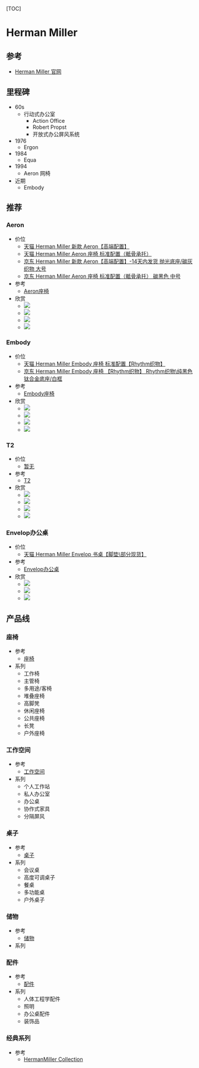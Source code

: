 
[TOC]

# Herman Miller

## 参考
- [Herman Miller 官网](http://www.hermanmiller.cn/)

## 里程碑
- 60s
	- 行动式办公室
		- Action Office
		- Robert Propst
		- 开放式办公屏风系统
- 1976
	- Ergon
- 1984
	- Equa
- 1994
	- Aeron 网椅
- 近期
	- Embody

## 推荐
### Aeron
- 价位
	- [天猫 Herman Miller 新款 Aeron【高端配置】](https://detail.tmall.com/item.htm?id=555665508172)
	- [天猫 Herman Miller Aeron 座椅 标准配置（骶骨承托）](https://detail.tmall.com/item.htm?id=20561079466)
	- [京东 Herman Miller 新款 Aeron【高端配置】-14天内发货 抛光底座/碳灰织物 大号](https://item.jd.com/14569721350.html)
	- [京东 Herman Miller Aeron 座椅 标准配置（骶骨承托） 碳黑色 中号](https://item.jd.com/1588063859.html)
- 参考
	- [Aeron座椅](http://www.hermanmiller.cn/products/seating/performance-work-chairs/aeron-chairs.html)
- 欣赏
	- ![](http://www.hermanmiller.cn/content/dam/hermanmiller/page_assets/products/Aeron_Chairs/hero_aeron_chairs_1.jpg)
	- ![](http://www.hermanmiller.cn/content/dam/hermanmiller/photo_galleries/Aeron_Chairs/photo_gallery_aeron_chairs_6.jpg)
	- ![](http://www.hermanmiller.cn/content/dam/hermanmiller/photo_galleries/Aeron_Chairs/photo_gallery_aeron_chairs_5.jpg)
	- ![](http://www.hermanmiller.cn/content/dam/hermanmiller/photo_galleries/Aeron_Chairs/photo_gallery_aeron_chairs_10.jpg)

### Embody
- 价位
	- [天猫 Herman Miller Embody 座椅 标准配置【Rhythm织物】](https://detail.tmall.com/item.htm?id=18452218033)
	- [京东 Herman Miller Embody 座椅 【Rhythm织物】 Rhythm织物\纯黑色 钛合金底座/白框](https://item.jd.com/12535346034.html)
- 参考
	- [Embody座椅](http://www.hermanmiller.cn/products/seating/performance-work-chairs/embody-chairs.html)
- 欣赏
	- ![](http://www.hermanmiller.cn/content/dam/hermanmiller/page_assets/products/Embody_Chairs/hero_embody_chair_1.jpg)
	- ![](http://www.hermanmiller.cn/content/dam/hermanmiller/photo_galleries/Embody_Chairs/photo_gallery_embody_chair_7.jpg)
	- ![](http://www.hermanmiller.cn/content/dam/hermanmiller/photo_galleries/Embody_Chairs/photo_gallery_embody_chair_8.jpg)
	- ![](http://www.hermanmiller.cn/content/dam/hermanmiller/photo_galleries/Embody_Chairs/photo_gallery_embody_chair_9.jpg)

### T2
- 价位
	- [暂无]()
- 参考
	- [T2](http://www.hermanmiller.cn/products/tables/sit-to-stand-tables/t2.html)
- 欣赏
	- ![](http://www.hermanmiller.cn/content/dam/hermanmiller/page_assets/products/t2/hero_t2_desks_1.jpg)
	- ![](http://www.hermanmiller.cn/content/dam/hermanmiller/photo_galleries/t2/photo_gallery_t2_desks_1.jpg)
	- ![](http://www.hermanmiller.cn/content/dam/hermanmiller/photo_galleries/t2/photo_gallery_t2_desks_5.jpg)
	- ![](http://www.hermanmiller.cn/content/dam/hermanmiller/photo_galleries/t2/photo_gallery_t2_desks_6.jpg)

### Envelop办公桌
- 价位
	- [天猫 Herman Miller Envelop 书桌【脚垫\部分现货】](https://detail.tmall.com/item.htm?id=35072709779)
- 参考
	- [Envelop办公桌](http://www.hermanmiller.cn/products/workspaces/desks/envelop-desk.html)
- 欣赏
	- ![](http://www.hermanmiller.cn/content/dam/hermanmiller/page_assets/products/Envelop_Desk/hero_1200_envelop_1.jpeg)
	- ![](http://www.hermanmiller.cn/content/dam/hermanmiller/photo_galleries/Envelop_Desk/photo_gallery_envelop_15.jpg)
	- ![](http://www.hermanmiller.cn/content/dam/hermanmiller/photo_galleries/Envelop_Desk/photo_gallery_envelop_19.jpg)

## 产品线
### 座椅
- 参考
	- [座椅](http://www.hermanmiller.cn/products/seating.html)
- 系列
	- 工作椅
	- 主管椅
	- 多用途/客椅
	- 堆叠座椅
	- 高脚凳
	- 休闲座椅
	- 公共座椅
	- 长凳
	- 户外座椅

### 工作空间
- 参考
	- [工作空间](http://www.hermanmiller.cn/products/workspaces.html)
- 系列
	- 个人工作站
	- 私人办公室
	- 办公桌
	- 协作式家具
	- 分隔屏风

### 桌子
- 参考
	- [桌子](http://www.hermanmiller.cn/products/tables.html)
- 系列
	- 会议桌
	- 高度可调桌子
	- 餐桌
	- 多功能桌
	- 户外桌子

### 储物
- 参考
	- [储物](http://www.hermanmiller.cn/products/storage.html)
- 系列

### 配件
- 参考
	- [配件](http://www.hermanmiller.cn/products/accessories.html)
- 系列
	- 人体工程学配件
	- 照明
	- 办公桌配件
	- 装饰品

### 经典系列
- 参考
	- [HermanMiller Collection ](http://www.hermanmiller.cn/products/collection/index.html)
